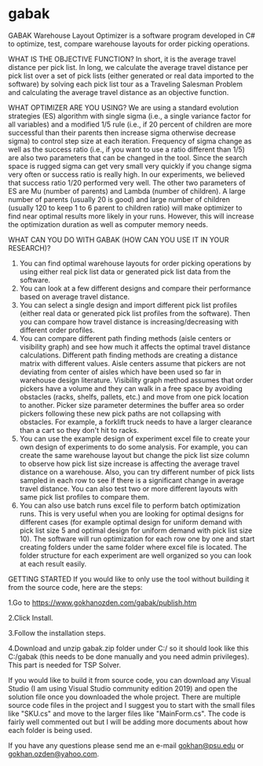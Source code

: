 # gabak
GABAK Warehouse Layout Optimizer is a software program developed in C# to optimize, test, compare warehouse layouts for order picking operations.

WHAT IS THE OBJECTIVE FUNCTION?
In short, it is the average travel distance per pick list. In long, we calculate the average travel distance per pick list over a set of pick lists (either generated or real data imported to the software) by solving each pick list tour as a Traveling Salesman Problem and calculating the average travel distance as an objective function.

WHAT OPTIMIZER ARE YOU USING?
We are using a standard evolution strategies (ES) algorithm with single sigma (i.e., a single variance factor for all variables) and a modified 1/5 rule (i.e., if 20 percent of children are more successful than their parents then increase sigma otherwise decrease sigma) to control step size at each iteration. Frequency of sigma change as well as the success ratio (i.e., if you want to use a ratio different than 1/5) are also two parameters that can be changed in the tool. Since the search space is rugged sigma can get very small very quickly if you change sigma very often or success ratio is really high. In our experiments, we believed that success ratio 1/20 performed very well. The other two parameters of ES are Mu (number of parents) and Lambda (number of children). A large number of parents (usually 20 is good) and large number of children (usually 120 to keep 1 to 6 parent to children ratio) will make optimizer to find near optimal results more likely in your runs. However, this will increase the optimization duration as well as computer memory needs.

WHAT CAN YOU DO WITH GABAK (HOW CAN YOU USE IT IN YOUR RESEARCH)?
1. You can find optimal warehouse layouts for order picking operations by using either real pick list data or generated pick list data from the software.
2. You can look at a few different designs and compare their performance based on average travel distance.
3. You can select a single design and import different pick list profiles (either real data or generated pick list profiles from the software). Then you can compare how travel distance is increasing/decreasing with different order profiles.
4. You can compare different path finding methods (aisle centers or visibility graph) and see how much it affects the optimal travel distance calculations. Different path finding methods are creating a distance matrix with different values. Aisle centers assume that pickers are not deviating from center of aisles which have been used so far in warehouse design literature. Visibility graph method assumes that order pickers have a volume and they can walk in a free space by avoiding obstacles (racks, shelfs, pallets, etc.) and move from one pick location to another. Picker size parameter determines the buffer area so order pickers following these new pick paths are not collapsing with obstacles. For example, a forklift truck needs to have a larger clearance than a cart so they don't hit to racks.
5. You can use the example design of experiment excel file to create your own design of experiments to do some analysis. For example, you can create the same warehouse layout but change the pick list size column to observe how pick list size increase is affecting the average travel distance on a warehouse. Also, you can try different number of pick lists sampled in each row to see if there is a significant change in average travel distance. You can also test two or more different layouts with same pick list profiles to compare them.
6. You can also use batch runs excel file to perform batch optimization runs. This is very useful when you are looking for optimal designs for different cases (for example optimal design for uniform demand with pick list size 5 and optimal design for uniform demand with pick list size 10). The software will run optimization for each row one by one and start creating folders under the same folder where excel file is located. The folder structure for each experiment are well organized so you can look at each result easily.

GETTING STARTED
If you would like to only use the tool without building it from the source code, here are the steps:

1.Go to https://www.gokhanozden.com/gabak/publish.htm

2.Click Install.

3.Follow the installation steps.

4.Download and unzip gabak.zip folder under C:/ so it should look like this C:/gabak (this needs to be done manually and you need admin privileges). This part is needed for TSP Solver.

If you would like to build it from source code, you can download any Visual Studio (I am using Visual Studio community edition 2019) and open the solution file once you downloaded the whole project. There are multiple source code files in the project and I suggest you to start with the small files like "SKU.cs" and move to the larger files like "MainForm.cs". The code is fairly well commented out but I will be adding more documents about how each folder is being used.

If you have any questions please send me an e-mail gokhan@psu.edu or gokhan.ozden@yahoo.com.
